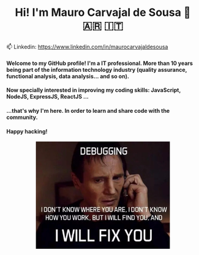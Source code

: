 # <p align="center"> Hi! I'm Mauro Carvajal de Sousa 👋 :argentina: :it:</p>
📫 Linkedin: https://www.linkedin.com/in/maurocarvajaldesousa
#### Welcome to my GitHub profile! I'm a IT professional.  More than 10 years being part of the information technology industry (quality assurance, functional analysis, data analysis... and so on).
#### Now specially interested in improving my coding skills: JavaScript, NodeJS, ExpressJS, ReactJS ...
#### ...that's why I'm here. In order to learn and share code with the community.
#### Happy hacking!

<p align="center">
  <img src="/images/joke.png" width="350" align="middle"/>
</p>
<!--
- Medium: https://medium.com/@mauro.carvajaldesousa
-->
<!--
**MauroCarvajalDeSousa/MauroCarvajalDeSousa** is a ✨ _special_ ✨ repository because its `README.md` (this file) appears on your GitHub profile.

Here are some ideas to get you started:

- 🔭 I’m currently working on ...
- 🌱 I’m currently learning ...
- 👯 I’m looking to collaborate on ...
- 🤔 I’m looking for help with ...
- 💬 Ask me about ...
- 📫 How to reach me: ...
- 😄 Pronouns: ...
- ⚡ Fun fact: ...

![Esta es una imagen](/images/joke.png)
-->
